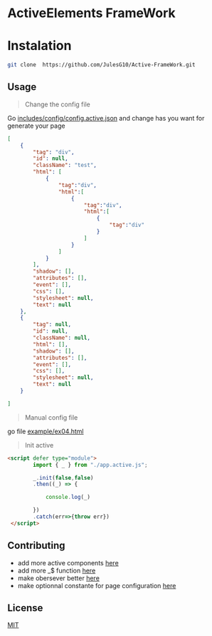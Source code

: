 # ActiveElements FrameWork

# Instalation
```bash
git clone  https://github.com/JulesG10/Active-FrameWork.git
```

## Usage

> Change the config file

Go  [includes/config/config.active.json](https://github.com/JulesG10/Active-FrameWork/blob/master/includes/config/config.active.json) and change has you want for generate your page

```json
[
    {
        "tag": "div",
        "id": null,
        "className": "test",
        "html": [
            {
                "tag":"div",
                "html":[
                    {
                        "tag":"div",
                        "html":[
                            {
                                "tag":"div"
                            }
                        ]
                    }
                ]
            }
        ],
        "shadow": [],
        "attributes": [],
        "event": [],
        "css": [],
        "stylesheet": null,
        "text": null
    },
    {
        "tag": null,
        "id": null,
        "className": null,
        "html": [],
        "shadow": [],
        "attributes": [],
        "event": [],
        "css": [],
        "stylesheet": null,
        "text": null
    }

]
```
> Manual config file

go  file [example/ex04.html](https://github.com/JulesG10/Active-FrameWork/blob/master/example/ex04.html)

> Init active

```html
<script defer type="module">
        import { _ } from "./app.active.js";

        _.init(false,false)
        .then((_) => {

            console.log(_)

        })
        .catch(err=>{throw err})
 </script>
```

## Contributing

- add more active components [here](https://github.com/JulesG10/Active-FrameWork/blob/master/src/components/main.active.js)
- add more _$ function [here](https://github.com/JulesG10/Active-FrameWork/blob/master/src/class/fast.active.js)
- make obersever better [here](https://github.com/JulesG10/Active-FrameWork/blob/master/src/class/observer.active.js)
- make optionnal constante for page configuration [here](https://github.com/JulesG10/Active-FrameWork/blob/master/includes/constant/constant.active.js)

## License
[MIT](https://github.com/JulesG10/Active-FrameWork/blob/master/LICENCE.md)
